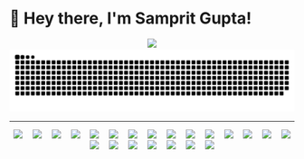 # 👋 Hey there, I'm Samprit Gupta!

<div align="center">
  <a href="https://github.com/anuraghazra/github-readme-stats">
    <img src="https://github-readme-stats.vercel.app/api?username=samdeupta&theme=radical&show_icons=true"/>
  </a>
  
  <img src="https://raw.githubusercontent.com/platane/snk/output/github-contribution-grid-snake-dark.svg"/>
</div>

---

<div align="center">
  <img src="https://cdn.jsdelivr.net/gh/devicons/devicon@latest/icons/python/python-original.svg" height="40"/>
  <img width="10"/>
  <img src="https://cdn.jsdelivr.net/gh/devicons/devicon@latest/icons/java/java-original.svg" height="40"/>
  <img width="10"/>
  <img src="https://cdn.jsdelivr.net/gh/devicons/devicon@latest/icons/c/c-original.svg" height=40/>
  <img width="10"/>
  <img src="https://cdn.jsdelivr.net/gh/devicons/devicon@latest/icons/r/r-original.svg" height="40"/>
  <img width="10"/>
  
  <img src="https://cdn.jsdelivr.net/gh/devicons/devicon@latest/icons/html5/html5-original.svg" height="40"/>
  <img width="10"/>
  <img src="https://cdn.jsdelivr.net/gh/devicons/devicon@latest/icons/css3/css3-original.svg" height="40"/>
  <img width="10"/>
  <img src="https://cdn.jsdelivr.net/gh/devicons/devicon@latest/icons/javascript/javascript-original.svg" height="40"/>
  <img width="10"/>
  <img src="https://cdn.jsdelivr.net/gh/devicons/devicon@latest/icons/typescript/typescript-original.svg" height="40"/>
  <img width="10"/>
  <img src="https://cdn.jsdelivr.net/gh/devicons/devicon@latest/icons/react/react-original.svg" height="40"/>
  <img width="10"/>
  <img src="https://cdn.jsdelivr.net/gh/devicons/devicon@latest/icons/sqlite/sqlite-original.svg" height="40"/>
  <img width="10"/>
  <img src="https://cdn.jsdelivr.net/gh/devicons/devicon@latest/icons/nodejs/nodejs-original-wordmark.svg" height="40"/>
  <img width="10"/>
  <img src="https://cdn.jsdelivr.net/gh/devicons/devicon@latest/icons/npm/npm-original-wordmark.svg" height="40"/>
  <img width="10"/>
  <img src="https://cdn.jsdelivr.net/gh/devicons/devicon@latest/icons/firebase/firebase-original.svg" height="40"/>
  <img width="10"/>
  
  <img src="https://cdn.jsdelivr.net/gh/devicons/devicon@latest/icons/git/git-original.svg" height="40"/>
  <img width="10"/>
  <img src="https://cdn.jsdelivr.net/gh/devicons/devicon@latest/icons/github/github-original.svg" height="40"/>
  <img width="10"/>
  <img src="https://cdn.jsdelivr.net/gh/devicons/devicon@latest/icons/gitlab/gitlab-original.svg" height="40"/>
  <img width="10"/>
  
  <img src="https://cdn.jsdelivr.net/gh/devicons/devicon@latest/icons/canva/canva-original.svg" height="40"/>
  <img width="10"/>
  <img src="https://cdn.jsdelivr.net/gh/devicons/devicon@latest/icons/photoshop/photoshop-original.svg" height="40"/>
  <img width="10"/>
  <img src="https://cdn.jsdelivr.net/gh/devicons/devicon@latest/icons/blender/blender-original.svg" height="40"/>
  <img width="10"/>
  <img src="https://cdn.jsdelivr.net/gh/devicons/devicon@latest/icons/vim/vim-original.svg" height="40"/>
  <img width="10"/>
  <img src="https://cdn.jsdelivr.net/gh/devicons/devicon@latest/icons/rstudio/rstudio-original.svg" height="40"/>
  <img width="10"/>
  <img src="https://cdn.jsdelivr.net/gh/devicons/devicon@latest/icons/vscode/vscode-original.svg" height="40"/>
  <img width="10"/>
</div>
